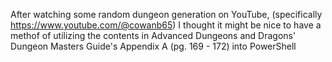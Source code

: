 After watching some random dungeon generation on YouTube, (specifically https://www.youtube.com/@cowanb65) I thought it might be nice to have a methof of utilizing the contents in Advanced Dungeons and Dragons' Dungeon Masters Guide's Appendix A (pg. 169 - 172) into PowerShell
